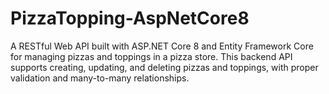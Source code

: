 # PizzaTopping-AspNetCore8
A RESTful Web API built with ASP.NET Core 8 and Entity Framework Core for managing pizzas and toppings in a pizza store. This backend API supports creating, updating, and deleting pizzas and toppings, with proper validation and many-to-many relationships.
